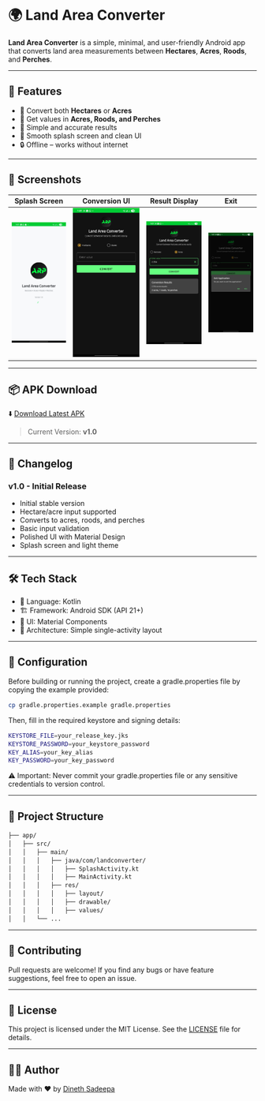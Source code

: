 # 🌍 Land Area Converter

**Land Area Converter** is a simple, minimal, and user-friendly Android app that converts land area measurements between **Hectares**, **Acres**, **Roods**, and **Perches**.

---

## 🚀 Features

- 🔁 Convert both **Hectares** or **Acres**
- 📐 Get values in **Acres, Roods, and Perches**
- 🎯 Simple and accurate results
- 🌿 Smooth splash screen and clean UI
- 🔒 Offline – works without internet

---

## 📱 Screenshots

| Splash Screen | Conversion UI | Result Display | Exit |
|---------------|----------------|----------------|----------------|
| ![splash](screenshots/splash.jpg) | ![main](screenshots/main.jpg) | ![result](screenshots/result.jpg) | ![exit](screenshots/exitConf.jpg) |


---

## 📦 APK Download

⬇️ [Download Latest APK](https://github.com/dinethsadee01/ARP---Land-Area-Converter/releases/download/v1.0/ARP.apk)

> Current Version: **v1.0**

---

## 📄 Changelog

### v1.0 - Initial Release
- Initial stable version
- Hectare/acre input supported
- Converts to acres, roods, and perches
- Basic input validation
- Polished UI with Material Design
- Splash screen and light theme

---

## 🛠 Tech Stack

- 🧠 Language: Kotlin
- 🏗 Framework: Android SDK (API 21+)
- 🎨 UI: Material Components
- 📁 Architecture: Simple single-activity layout

---

## 🔧 Configuration
Before building or running the project, create a gradle.properties file by copying the example provided:

```bash
cp gradle.properties.example gradle.properties
```
Then, fill in the required keystore and signing details:

```bash
KEYSTORE_FILE=your_release_key.jks
KEYSTORE_PASSWORD=your_keystore_password
KEY_ALIAS=your_key_alias
KEY_PASSWORD=your_key_password
```
⚠️ Important: Never commit your gradle.properties file or any sensitive credentials to version control.

---

## 📂 Project Structure

```bash
├── app/
│   ├── src/
│   │   ├── main/
│   │   │   ├── java/com/landconverter/
│   │   │   │   ├── SplashActivity.kt
│   │   │   │   ├── MainActivity.kt
│   │   │   ├── res/
│   │   │   │   ├── layout/
│   │   │   │   ├── drawable/
│   │   │   │   ├── values/
│   │   └── ...
```

---

## 🤝 Contributing
Pull requests are welcome!
If you find any bugs or have feature suggestions, feel free to open an issue.

---

## 📜 License
This project is licensed under the MIT License.
See the [LICENSE](https://github.com/dinethsadee01/ARP---Land-Area-Converter/blob/master/LICENSE) file for details.

---

## 👨‍💻 Author
Made with ❤️ by [Dineth Sadeepa](https://github.com/dinethsadee01/)
